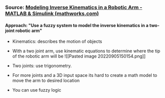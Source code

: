 ### Source: [Modeling Inverse Kinematics in a Robotic Arm - MATLAB & Simulink (mathworks.com)](https://www.mathworks.com/help/fuzzy/modeling-inverse-kinematics-in-a-robotic-arm.html#:~:text=Inverse%20kinematics%20refers%20to%20the,a%20difficult%20problem%20to%20solve.)

#### Approach: "Use a fuzzy system to model the inverse kinematics in a two-joint robotic arm"

- Kinematics: describes the motion of objects 
- With a two joint arm, use kinematic equations to determine where the tip of the robotic arm will be
![[Pasted image 20220905150154.png]]

- Two joints: use trigonometry. 
- For more joints and a 3D input space its hard to create a math model to move the arm to desired location
- You can use fuzzy logic
